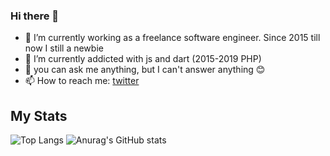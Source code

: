 ### Hi there 👋

- 🔭 I’m currently working as a freelance software engineer. Since 2015 till now I still a newbie
- 🌱 I’m currently addicted with js and dart (2015-2019 PHP)
- 💬 you can ask me anything, but I can't answer anything 😊
- 📫 How to reach me: <a href="https://twitter.com/gepeee">twitter</a>

## My Stats
![Top Langs](https://github-readme-stats.vercel.app/api/top-langs/?username=nggepe&theme=tokyonight)
![Anurag's GitHub stats](https://github-readme-stats.vercel.app/api?username=nggepe&count_private=true&show_icons=true&theme=tokyonight)
